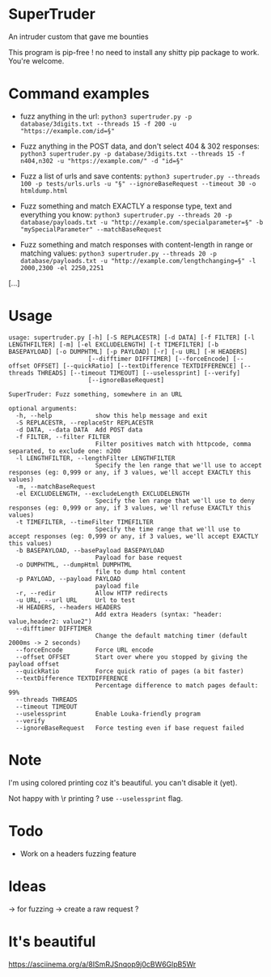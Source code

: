 # SuperTruder
An intruder custom that gave me bounties

This program is pip-free ! no need to install any shitty pip package to work. You're welcome.

# Command examples

- fuzz anything in the url:
`python3 supertruder.py -p database/3digits.txt --threads 15 -f 200 -u "https://example.com/id=§" `

- Fuzz anything in the POST data, and don't select 404 & 302 responses:
`python3 supertruder.py -p database/3digits.txt --threads 15 -f n404,n302 -u "https://example.com/" -d "id=§"`

- Fuzz a list of urls and save contents:
`python3 supertruder.py --threads 100 -p tests/urls.urls -u "§" --ignoreBaseRequest --timeout 30 -o htmldump.html`

- Fuzz something and match EXACTLY a response type, text and everything you know:
`python3 supertruder.py --threads 20 -p database/payloads.txt -u "http://example.com/specialparameter=§" -b "mySpecialParameter" --matchBaseRequest`

- Fuzz something and match responses with content-length in range or matching values:
`python3 supertruder.py --threads 20 -p database/payloads.txt -u "http://example.com/lengthchanging=§" -l 2000,2300 -el 2250,2251`

[...]

# Usage
```
usage: supertruder.py [-h] [-S REPLACESTR] [-d DATA] [-f FILTER] [-l LENGTHFILTER] [-m] [-el EXCLUDELENGTH] [-t TIMEFILTER] [-b BASEPAYLOAD] [-o DUMPHTML] [-p PAYLOAD] [-r] [-u URL] [-H HEADERS]
                      [--difftimer DIFFTIMER] [--forceEncode] [--offset OFFSET] [--quickRatio] [--textDifference TEXTDIFFERENCE] [--threads THREADS] [--timeout TIMEOUT] [--uselessprint] [--verify]
                      [--ignoreBaseRequest]

SuperTruder: Fuzz something, somewhere in an URL

optional arguments:
  -h, --help            show this help message and exit
  -S REPLACESTR, --replaceStr REPLACESTR
  -d DATA, --data DATA  Add POST data
  -f FILTER, --filter FILTER
                        Filter positives match with httpcode, comma separated, to exclude one: n200
  -l LENGTHFILTER, --lengthFilter LENGTHFILTER
                        Specify the len range that we'll use to accept responses (eg: 0,999 or any, if 3 values, we'll accept EXACTLY this values)
  -m, --matchBaseRequest
  -el EXCLUDELENGTH, --excludeLength EXCLUDELENGTH
                        Specify the len range that we'll use to deny responses (eg: 0,999 or any, if 3 values, we'll refuse EXACTLY this values)
  -t TIMEFILTER, --timeFilter TIMEFILTER
                        Specify the time range that we'll use to accept responses (eg: 0,999 or any, if 3 values, we'll accept EXACTLY this values)
  -b BASEPAYLOAD, --basePayload BASEPAYLOAD
                        Payload for base request
  -o DUMPHTML, --dumpHtml DUMPHTML
                        file to dump html content
  -p PAYLOAD, --payload PAYLOAD
                        payload file
  -r, --redir           Allow HTTP redirects
  -u URL, --url URL     Url to test
  -H HEADERS, --headers HEADERS
                        Add extra Headers (syntax: "header: value,header2: value2")
  --difftimer DIFFTIMER
                        Change the default matching timer (default 2000ms -> 2 seconds)
  --forceEncode         Force URL encode
  --offset OFFSET       Start over where you stopped by giving the payload offset
  --quickRatio          Force quick ratio of pages (a bit faster)
  --textDifference TEXTDIFFERENCE
                        Percentage difference to match pages default: 99%
  --threads THREADS
  --timeout TIMEOUT
  --uselessprint        Enable Louka-friendly program
  --verify
  --ignoreBaseRequest   Force testing even if base request failed
```

# Note
I'm using colored printing coz it's beautiful. you can't disable it (yet).

Not happy with \r printing ? use `--uselessprint` flag.

# Todo

- Work on a headers fuzzing feature

# Ideas
-> for fuzzing -> create a raw request ?

# It's beautiful

https://asciinema.org/a/8ISmRJSnqop9j0cBW6GlpB5Wr
